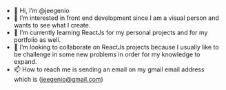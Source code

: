 - 👋 Hi, I’m @jeegenio
- 👀 I’m interested in front end development since I am a visual person and wants to see what I create.
- 🌱 I’m currently learning ReactJs for my personal projects and for my portfolio as well.
- 💞️ I’m looking to collaborate on ReactJs projects because I usually like to be challenge in some new problems in order for my knowledge to expand.
- 📫 How to reach me is sending an email on my gmail email address which is (jeegenio@gmail.com)

<!---
jeegenio/jeegenio is a ✨ special ✨ repository because its `README.md` (this file) appears on your GitHub profile.
You can click the Preview link to take a look at your changes.
--->
